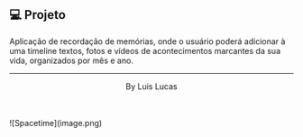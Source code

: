 

## 💻 Projeto

Aplicação de recordação de memórias, onde o usuário poderá adicionar à uma timeline textos, fotos e vídeos de acontecimentos marcantes da sua vida, organizados por mês e ano.

---

<p align="center">
  By Luis Lucas
</p>

<!--START_SECTION:footer-->

<br />
<br />
![Spacetime](image.png)

<!--END_SECTION:footer-->

